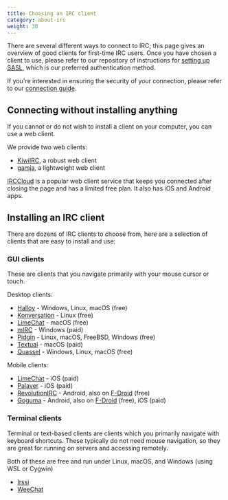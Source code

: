```yaml
---
title: Choosing an IRC client
category: about-irc
weight: 30
---
```


There are several different ways to connect to IRC; this page gives
an overview of good clients for first-time IRC users.
Once you have chosen a client to use, please refer to our repository of
instructions for [setting up SASL](/guides/sasl), which is our preferred
authentication method.

If you're interested in ensuring the security of your connection, please
refer to our [connection guide](/guides/connect).

## Connecting without installing anything

If you cannot or do not wish to install a client on your computer, you can use
a web client.

We provide two web clients:

- [KiwiIRC](https://web.libera.chat), a robust web client
- [gamja](https://web.libera.chat/gamja), a lightweight web client

[IRCCloud](https://irccloud.com) is a popular web client service that keeps
you connected after closing the page and has a limited free plan. It also
has iOS and Android apps.

## Installing an IRC client

There are dozens of IRC clients to choose from, here are a selection of
clients that are easy to install and use:

### GUI clients

These are clients that you navigate primarily with your mouse cursor or touch.

Desktop clients:

- [Halloy](https://github.com/squidowl/halloy) - Windows, Linux, macOS (free)
- [Konversation](https://konversation.kde.org/) - Linux (free)
- [LimeChat](http://limechat.net/mac/) - macOS (free)
- [mIRC](http://www.mirc.com/) - Windows (paid)
- [Pidgin](https://pidgin.im/) - Linux, macOS, FreeBSD, Windows (free)
- [Textual](https://www.codeux.com/textual/) - macOS (paid)
- [Quassel](https://quassel-irc.org/downloads) - Windows, Linux, macOS (free)

Mobile clients:

- [LimeChat](https://apps.apple.com/app/limechat-irc-client/id298766460) -
iOS (paid)
- [Palaver](https://apps.apple.com/us/app/palaver/id538073623) - iOS (paid)
- [RevolutionIRC](https://play.google.com/store/apps/details?id=io.mrarm.irc)
\- Android, also on [F-Droid](https://f-droid.org/packages/io.mrarm.irc/) (free)
- [Goguma](https://sr.ht/~emersion/goguma/)
\- Android, also on [F-Droid](https://fdroid.emersion.fr/#goguma-nightly)
(free), iOS (paid)

### Terminal clients

Terminal or text-based clients are clients which you primarily navigate with
keyboard shortcuts. These typically do not need mouse navigation, so they are
great for running on servers and accessing remotely.

Both of these are free and run under Linux, macOS, and Windows (using WSL or
Cygwin)

- [Irssi](https://irssi.org/)
- [WeeChat](https://weechat.org/)
